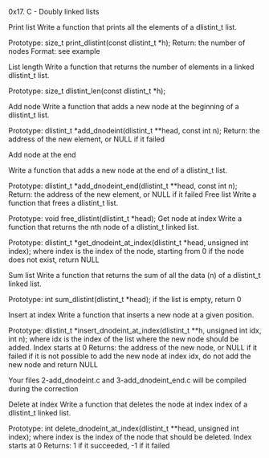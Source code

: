 0x17. C - Doubly linked lists

Print list Write a function that prints all the elements of a dlistint_t list.

Prototype: size_t print_dlistint(const dlistint_t *h); Return: the number of nodes Format: see example

List length Write a function that returns the number of elements in a linked dlistint_t list.

Prototype: size_t dlistint_len(const dlistint_t *h);

Add node Write a function that adds a new node at the beginning of a dlistint_t list.

Prototype: dlistint_t *add_dnodeint(dlistint_t **head, const int n); Return: the address of the new element, or NULL if it failed

Add node at the end

Write a function that adds a new node at the end of a dlistint_t list.

Prototype: dlistint_t *add_dnodeint_end(dlistint_t **head, const int n);
Return: the address of the new element, or NULL if it failed
Free list
Write a function that frees a dlistint_t list.

Prototype: void free_dlistint(dlistint_t *head);
Get node at index Write a function that returns the nth node of a dlistint_t linked list.

Prototype: dlistint_t *get_dnodeint_at_index(dlistint_t *head, unsigned int index); where index is the index of the node, starting from 0 if the node does not exist, return NULL

Sum list Write a function that returns the sum of all the data (n) of a dlistint_t linked list.

Prototype: int sum_dlistint(dlistint_t *head); if the list is empty, return 0

Insert at index Write a function that inserts a new node at a given position.

Prototype: dlistint_t *insert_dnodeint_at_index(dlistint_t **h, unsigned int idx, int n); where idx is the index of the list where the new node should be added. Index starts at 0 Returns: the address of the new node, or NULL if it failed if it is not possible to add the new node at index idx, do not add the new node and return NULL

Your files 2-add_dnodeint.c and 3-add_dnodeint_end.c will be compiled during the correction

Delete at index Write a function that deletes the node at index index of a dlistint_t linked list.

Prototype: int delete_dnodeint_at_index(dlistint_t **head, unsigned int index); where index is the index of the node that should be deleted. Index starts at 0 Returns: 1 if it succeeded, -1 if it failed


